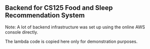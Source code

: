 ## Backend for CS125 Food and Sleep Recommendation System

Note: A lot of backend infrastructure was set up using the online AWS console directly.

The lambda code is copied here only for demonstration purposes.